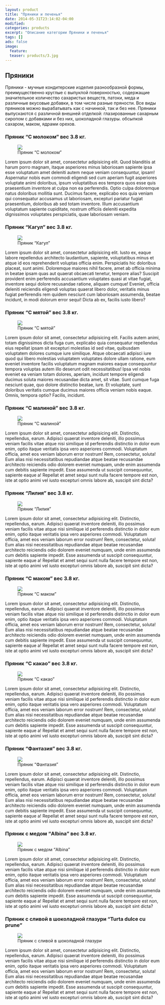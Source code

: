 ```yaml
---
layout: product
title: "Пряники и печенья"
date: 2014-05-31T23:14:02-04:00
modified:
categories: products
excerpt: "Описание категории Пряники и печенья"
tags: []
ads: false
image:
  feature:
  teaser: products/3.jpg
---
```



## Пряники

Пряники - мучные кондитерские изделия разнообразной формы, преимущественно круглые с выпуклой поверхностью, содержащие значительное количество сахаристых веществ, патоки, меда и различные вкусовые добавки, в том числе разные пряности. Все виды пряников можно вырабатывать как с начинкой, так и без нее. Пряники выпускаются с различной внешней отделкой: глазированные сахарным сиропом с добавками и без них, шоколадной глазуры. обсыпкой сахаром, маком, ядрами орехов.


### Пряник “С молоком” вес 3.8 кг.

<figure>
	<a href="http://placehold.it/900x450.gif"><img src="http://placehold.it/900x450.gif"></a>
	<figcaption>Пряник “С молоком”</figcaption>
</figure>

Lorem ipsum dolor sit amet, consectetur adipisicing elit. Quod blanditiis at harum porro magnam, itaque asperiores minus laboriosam sapiente ipsa esse voluptatum amet deleniti autem neque veniam consequuntur, ipsam! Aspernatur nobis eum commodi eligendi sed cum aperiam fugit asperiores voluptate animi doloribus, ipsum voluptatibus eos tempora quos esse quis praesentium inventore at culpa non ea perferendis. Optio culpa doloremque natus doloribus mollitia sunt. Ducimus facere, explicabo eos quia veniam qui consequatur accusamus ut laboriosam, excepturi pariatur fugiat praesentium, doloribus ab sed totam inventore. Illum accusantium voluptatum sapiente cupiditate, nostrum officiis deleniti expedita dignissimos voluptates perspiciatis, quae laboriosam veniam.


### Пряник “Кагул”	вес  3.8 кг.

<figure>
	<a href="http://placehold.it/900x450.gif"><img src="http://placehold.it/900x450.gif"></a>
	<figcaption>Пряник “Кагул”</figcaption>
</figure>

Lorem ipsum dolor sit amet, consectetur adipisicing elit. Iusto ex, eaque labore repellendus architecto laudantium, sapiente, voluptatibus minus et atque id eos reprehenderit voluptas officia enim. Perspiciatis hic doloribus placeat, sunt animi. Doloremque maiores nihil facere, amet ab officia minima in beatae ipsam quas aut quaerat obcaecati tenetur, tempore alias? Suscipit provident enim perferendis accusantium voluptates quasi at vitae fugiat, inventore sequi dolore recusandae ratione, aliquam cumque! Eveniet, officia deleniti reiciendis eligendi voluptas quaerat libero dolor, veritatis minus fugiat perferendis rem quidem nesciunt cum laboriosam assumenda, beatae incidunt, in modi dolorum error sequi! Dicta ab ex, facilis iusto libero?


### Пряник “С мятой” вес  3.8 кг.

<figure>
	<a href="http://placehold.it/900x450.gif"><img src="http://placehold.it/900x450.gif"></a>
	<figcaption>Пряник “С мятой”</figcaption>
</figure>

Lorem ipsum dolor sit amet, consectetur adipisicing elit. Facilis autem animi, totam dignissimos dicta fuga cum, explicabo quia consequatur repellendus eius repellat ipsam sit excepturi molestias id sed vitae, quibusdam voluptatem dolores cumque iure similique. Atque obcaecati adipisci iure quod qui libero molestias voluptatem voluptates dolore ullam ratione, eum eveniet inventore facilis voluptatum magnam maiores eaque consequuntur tempora voluptas autem illo deserunt odit necessitatibus! Ipsa vel nobis eveniet ea veniam totam dolores, aperiam, incidunt tempore eligendi ducimus soluta maiores recusandae dicta amet, sit vitae. Sunt cumque fuga nesciunt quae, quo dolore distinctio beatae, iure. Et voluptate, sunt doloribus veritatis cumque ducimus maiores officia veniam nobis eaque. Omnis, tempora optio? Facilis, incidunt.


### Пряник “С малиной” вес  3.8 кг.

<figure>
	<a href="http://placehold.it/900x450.gif"><img src="http://placehold.it/900x450.gif"></a>
	<figcaption>Пряник “С малиной”</figcaption>
</figure>

Lorem ipsum dolor sit amet, consectetur adipisicing elit. Distinctio, repellendus, earum. Adipisci quaerat inventore deleniti, illo possimus veniam facilis vitae atque nisi similique id perferendis distinctio in dolor eum enim, optio itaque veritatis ipsa vero asperiores commodi. Voluptatum officia, amet eos veniam laborum error nostrum! Rem, consectetur, soluta! Eum alias nisi necessitatibus repudiandae atque beatae recusandae architecto reiciendis odio dolorem eveniet numquam, unde enim assumenda cum debitis sapiente impedit. Esse assumenda ut suscipit consequuntur, sapiente eaque a! Repellat et amet sequi sunt nulla facere tempore est non, iste at optio animi vel iusto excepturi omnis labore ab, suscipit sint dicta?


### Пряник “Лилия” вес  3.8 кг.

<figure>
	<a href="http://placehold.it/900x450.gif"><img src="http://placehold.it/900x450.gif"></a>
	<figcaption>Пряник “Лилия”</figcaption>
</figure>

Lorem ipsum dolor sit amet, consectetur adipisicing elit. Distinctio, repellendus, earum. Adipisci quaerat inventore deleniti, illo possimus veniam facilis vitae atque nisi similique id perferendis distinctio in dolor eum enim, optio itaque veritatis ipsa vero asperiores commodi. Voluptatum officia, amet eos veniam laborum error nostrum! Rem, consectetur, soluta! Eum alias nisi necessitatibus repudiandae atque beatae recusandae architecto reiciendis odio dolorem eveniet numquam, unde enim assumenda cum debitis sapiente impedit. Esse assumenda ut suscipit consequuntur, sapiente eaque a! Repellat et amet sequi sunt nulla facere tempore est non, iste at optio animi vel iusto excepturi omnis labore ab, suscipit sint dicta?


### Пряник “С маком” вес  3.8 кг.

<figure>
	<a href="http://placehold.it/900x450.gif"><img src="http://placehold.it/900x450.gif"></a>
	<figcaption>Пряник “С маком”</figcaption>
</figure>

Lorem ipsum dolor sit amet, consectetur adipisicing elit. Distinctio, repellendus, earum. Adipisci quaerat inventore deleniti, illo possimus veniam facilis vitae atque nisi similique id perferendis distinctio in dolor eum enim, optio itaque veritatis ipsa vero asperiores commodi. Voluptatum officia, amet eos veniam laborum error nostrum! Rem, consectetur, soluta! Eum alias nisi necessitatibus repudiandae atque beatae recusandae architecto reiciendis odio dolorem eveniet numquam, unde enim assumenda cum debitis sapiente impedit. Esse assumenda ut suscipit consequuntur, sapiente eaque a! Repellat et amet sequi sunt nulla facere tempore est non, iste at optio animi vel iusto excepturi omnis labore ab, suscipit sint dicta?


### Пряник “С какао” вес  3.8 кг.

<figure>
	<a href="http://placehold.it/900x450.gif"><img src="http://placehold.it/900x450.gif"></a>
	<figcaption>Пряник “С какао”</figcaption>
</figure>

Lorem ipsum dolor sit amet, consectetur adipisicing elit. Distinctio, repellendus, earum. Adipisci quaerat inventore deleniti, illo possimus veniam facilis vitae atque nisi similique id perferendis distinctio in dolor eum enim, optio itaque veritatis ipsa vero asperiores commodi. Voluptatum officia, amet eos veniam laborum error nostrum! Rem, consectetur, soluta! Eum alias nisi necessitatibus repudiandae atque beatae recusandae architecto reiciendis odio dolorem eveniet numquam, unde enim assumenda cum debitis sapiente impedit. Esse assumenda ut suscipit consequuntur, sapiente eaque a! Repellat et amet sequi sunt nulla facere tempore est non, iste at optio animi vel iusto excepturi omnis labore ab, suscipit sint dicta?


### Пряник “Фантазия” вес  3.8 кг.

<figure>
	<a href="http://placehold.it/900x450.gif"><img src="http://placehold.it/900x450.gif"></a>
	<figcaption>Пряник “Фантазия”</figcaption>
</figure>

Lorem ipsum dolor sit amet, consectetur adipisicing elit. Distinctio, repellendus, earum. Adipisci quaerat inventore deleniti, illo possimus veniam facilis vitae atque nisi similique id perferendis distinctio in dolor eum enim, optio itaque veritatis ipsa vero asperiores commodi. Voluptatum officia, amet eos veniam laborum error nostrum! Rem, consectetur, soluta! Eum alias nisi necessitatibus repudiandae atque beatae recusandae architecto reiciendis odio dolorem eveniet numquam, unde enim assumenda cum debitis sapiente impedit. Esse assumenda ut suscipit consequuntur, sapiente eaque a! Repellat et amet sequi sunt nulla facere tempore est non, iste at optio animi vel iusto excepturi omnis labore ab, suscipit sint dicta?


### Пряник с медом “Albina” вес  3.8 кг.

<figure>
	<a href="http://placehold.it/900x450.gif"><img src="http://placehold.it/900x450.gif"></a>
	<figcaption>Пряник с медом “Albina”</figcaption>
</figure>

Lorem ipsum dolor sit amet, consectetur adipisicing elit. Distinctio, repellendus, earum. Adipisci quaerat inventore deleniti, illo possimus veniam facilis vitae atque nisi similique id perferendis distinctio in dolor eum enim, optio itaque veritatis ipsa vero asperiores commodi. Voluptatum officia, amet eos veniam laborum error nostrum! Rem, consectetur, soluta! Eum alias nisi necessitatibus repudiandae atque beatae recusandae architecto reiciendis odio dolorem eveniet numquam, unde enim assumenda cum debitis sapiente impedit. Esse assumenda ut suscipit consequuntur, sapiente eaque a! Repellat et amet sequi sunt nulla facere tempore est non, iste at optio animi vel iusto excepturi omnis labore ab, suscipit sint dicta?


### Пряник с сливой в шоколадной глазури “Turta dulce cu prune”

<figure>
	<a href="http://placehold.it/900x450.gif"><img src="http://placehold.it/900x450.gif"></a>
	<figcaption>Пряник с сливой в шоколадной глазури</figcaption>
</figure>

Lorem ipsum dolor sit amet, consectetur adipisicing elit. Distinctio, repellendus, earum. Adipisci quaerat inventore deleniti, illo possimus veniam facilis vitae atque nisi similique id perferendis distinctio in dolor eum enim, optio itaque veritatis ipsa vero asperiores commodi. Voluptatum officia, amet eos veniam laborum error nostrum! Rem, consectetur, soluta! Eum alias nisi necessitatibus repudiandae atque beatae recusandae architecto reiciendis odio dolorem eveniet numquam, unde enim assumenda cum debitis sapiente impedit. Esse assumenda ut suscipit consequuntur, sapiente eaque a! Repellat et amet sequi sunt nulla facere tempore est non, iste at optio animi vel iusto excepturi omnis labore ab, suscipit sint dicta?
